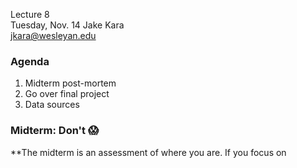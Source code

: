 Lecture 8  
Tuesday, Nov. 14
Jake Kara  
jkara@wesleyan.edu

### Agenda

1. Midterm post-mortem 
2. Go over final project
3. Data sources

### Midterm: Don't &#x1F631;

**The midterm is an assessment of where you are. If you focus on 
